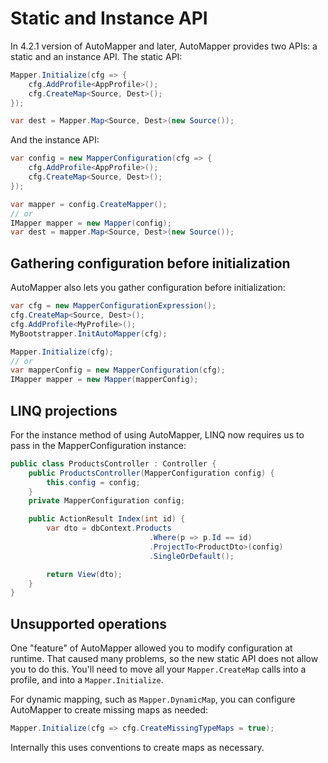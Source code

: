 # Static and Instance API

In 4.2.1 version of AutoMapper and later, AutoMapper provides two APIs: a static and an instance API. The static API:

```c#
Mapper.Initialize(cfg => {
    cfg.AddProfile<AppProfile>();
    cfg.CreateMap<Source, Dest>();
});

var dest = Mapper.Map<Source, Dest>(new Source());
```

And the instance API:

```c#
var config = new MapperConfiguration(cfg => {
    cfg.AddProfile<AppProfile>();
    cfg.CreateMap<Source, Dest>();
});

var mapper = config.CreateMapper();
// or
IMapper mapper = new Mapper(config);
var dest = mapper.Map<Source, Dest>(new Source());
```

## Gathering configuration before initialization

AutoMapper also lets you gather configuration before initialization:

```c#
var cfg = new MapperConfigurationExpression();
cfg.CreateMap<Source, Dest>();
cfg.AddProfile<MyProfile>();
MyBootstrapper.InitAutoMapper(cfg);

Mapper.Initialize(cfg);
// or
var mapperConfig = new MapperConfiguration(cfg);
IMapper mapper = new Mapper(mapperConfig);

```

## LINQ projections

For the instance method of using AutoMapper, LINQ now requires us to pass in the MapperConfiguration instance:

```c#
public class ProductsController : Controller {
    public ProductsController(MapperConfiguration config) {
        this.config = config;
    }
    private MapperConfiguration config;

    public ActionResult Index(int id) {
        var dto = dbContext.Products
                               .Where(p => p.Id == id)
                               .ProjectTo<ProductDto>(config)
                               .SingleOrDefault();

        return View(dto);
    }    
}
```

## Unsupported operations

One "feature" of AutoMapper allowed you to modify configuration at runtime. That caused many problems, so the new static API does not allow you to do this. You'll need to move all your `Mapper.CreateMap` calls into a profile, and into a `Mapper.Initialize`.

For dynamic mapping, such as `Mapper.DynamicMap`, you can configure AutoMapper to create missing maps as needed:

```c#
Mapper.Initialize(cfg => cfg.CreateMissingTypeMaps = true);
```

Internally this uses conventions to create maps as necessary.
